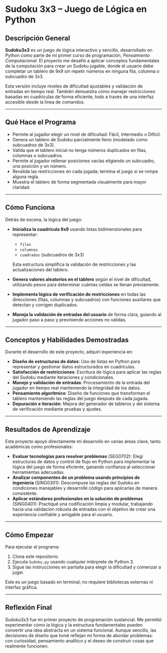 # Sudoku 3x3 – Juego de Lógica en Python

## Descripción General

**Sudoku3x3** es un juego de lógica interactivo y sencillo, desarrollado en Python como parte de mi primer curso de programación, *Pensamiento Computacional*. El proyecto me desafió a aplicar conceptos fundamentales de la computación para crear un Sudoku jugable, donde el usuario debe completar un tablero de 9x9 sin repetir números en ninguna fila, columna o subcuadro de 3x3.

Esta versión incluye niveles de dificultad ajustables y validación de entradas en tiempo real. También demuestra cómo manejar restricciones basadas en cuadrículas de forma eficiente, todo a través de una interfaz accesible desde la línea de comandos.

---

## Qué Hace el Programa

* Permite al jugador elegir un nivel de dificultad: Fácil, Intermedio o Difícil.
* Genera un tablero de Sudoku parcialmente lleno (modelado como subcuadros de 3x3).
* Valida que el tablero inicial no tenga números duplicados en filas, columnas o subcuadros.
* Permite al jugador rellenar posiciones vacías eligiendo un subcuadro, una posición y un número.
* Revalida las restricciones en cada jugada; termina el juego si se rompe alguna regla.
* Muestra el tablero de forma segmentada visualmente para mayor claridad.

---

## Cómo Funciona

Detrás de escena, la lógica del juego:

* **Inicializa la cuadrícula 9x9** usando listas bidimensionales para representar:

  * `filas`
  * `columnas`
  * `cuadrados` (subcuadros de 3x3)

  Esta estructura simplifica la validación de restricciones y las actualizaciones del tablero.

* **Genera valores aleatorios en el tablero** según el nivel de dificultad, utilizando pesos para determinar cuántas celdas se llenan previamente.

* **Implementa lógica de verificación de restricciones** en todas las direcciones (filas, columnas y subcuadros) con funciones auxiliares que detectan y corrigen duplicados.

* **Maneja la validación de entradas del usuario** de forma clara, guiando al jugador paso a paso y previniendo acciones no válidas.

---

## Conceptos y Habilidades Demostradas

Durante el desarrollo de este proyecto, adquirí experiencia en:

* **Diseño de estructuras de datos**: Uso de listas en Python para representar y gestionar datos estructurados en cuadrículas.
* **Satisfacción de restricciones**: Escritura de lógica para aplicar las reglas del Sudoku mediante iteraciones y condicionales.
* **Manejo y validación de entradas**: Procesamiento de la entrada del jugador en tiempo real manteniendo la integridad de los datos.
* **Pensamiento algorítmico**: Diseño de funciones que transforman el tablero manteniendo las reglas del juego después de cada jugada.
* **Depuración e iteración**: Mejora del generador de tableros y del sistema de verificación mediante pruebas y ajustes.

---

## Resultados de Aprendizaje

Este proyecto apoyó directamente mi desarrollo en varias áreas clave, tanto académicas como profesionales:

* **Evaluar tecnologías para resolver problemas** (SEG0702): Elegí estructuras de datos y control de flujo en Python para implementar la lógica del juego de forma eficiente, ganando confianza al seleccionar herramientas adecuadas.
* **Analizar componentes de un problema usando principios de ingeniería** (SING0301): Descompuse las reglas del Sudoku en condiciones manejables y desarrollé código para aplicarlas de manera consistente.
* **Aplicar estándares profesionales en la solución de problemas** (SING0401): Practiqué una codificación limpia y modular, trabajando hacia una validación robusta de entradas con el objetivo de crear una experiencia confiable y amigable para el usuario.

---

## Cómo Empezar

Para ejecutar el programa:

1. Clona este repositorio.
2. Ejecuta `Sudoku.py` usando cualquier intérprete de Python 3.
3. Sigue las instrucciones en pantalla para elegir la dificultad y comenzar a jugar.

Este es un juego basado en terminal; no requiere bibliotecas externas ni interfaz gráfica.

---

## Reflexión Final

Sudoku3x3 fue mi primer proyecto de programación sustancial. Me permitió experimentar cómo la lógica y la estructura fundamentales pueden convertir una idea abstracta en un sistema funcional. Aunque sencillo, las decisiones de diseño que tomé reflejan mi forma de abordar problemas: con curiosidad, pensamiento analítico y el deseo de construir cosas que realmente funcionen.

